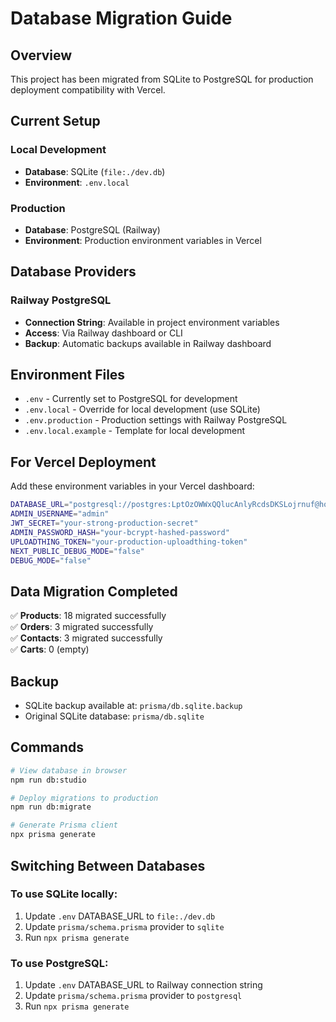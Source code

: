 # Database Migration Guide

## Overview
This project has been migrated from SQLite to PostgreSQL for production deployment compatibility with Vercel.

## Current Setup

### Local Development
- **Database**: SQLite (`file:./dev.db`)
- **Environment**: `.env.local`

### Production
- **Database**: PostgreSQL (Railway)
- **Environment**: Production environment variables in Vercel

## Database Providers

### Railway PostgreSQL
- **Connection String**: Available in project environment variables
- **Access**: Via Railway dashboard or CLI
- **Backup**: Automatic backups available in Railway dashboard

## Environment Files

- `.env` - Currently set to PostgreSQL for development
- `.env.local` - Override for local development (use SQLite)
- `.env.production` - Production settings with Railway PostgreSQL
- `.env.local.example` - Template for local development

## For Vercel Deployment

Add these environment variables in your Vercel dashboard:

```bash
DATABASE_URL="postgresql://postgres:LptOzOWWxQQlucAnlyRcdsDKSLojrnuf@hopper.proxy.rlwy.net:45237/railway"
ADMIN_USERNAME="admin"
JWT_SECRET="your-strong-production-secret"
ADMIN_PASSWORD_HASH="your-bcrypt-hashed-password"
UPLOADTHING_TOKEN="your-production-uploadthing-token"
NEXT_PUBLIC_DEBUG_MODE="false"
DEBUG_MODE="false"
```

## Data Migration Completed

✅ **Products**: 18 migrated successfully  
✅ **Orders**: 3 migrated successfully  
✅ **Contacts**: 3 migrated successfully  
✅ **Carts**: 0 (empty)

## Backup

- SQLite backup available at: `prisma/db.sqlite.backup`
- Original SQLite database: `prisma/db.sqlite`

## Commands

```bash
# View database in browser
npm run db:studio

# Deploy migrations to production
npm run db:migrate

# Generate Prisma client
npx prisma generate
```

## Switching Between Databases

### To use SQLite locally:
1. Update `.env` DATABASE_URL to `file:./dev.db`
2. Update `prisma/schema.prisma` provider to `sqlite`
3. Run `npx prisma generate`

### To use PostgreSQL:
1. Update `.env` DATABASE_URL to Railway connection string
2. Update `prisma/schema.prisma` provider to `postgresql`  
3. Run `npx prisma generate`
